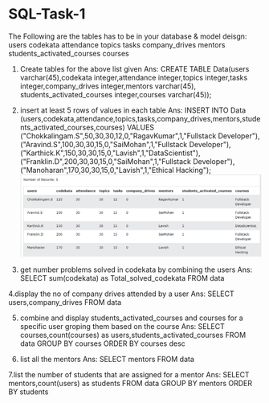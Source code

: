# SQL-Task-1

The Following are the tables has to be in your database & model deisgn:
users
codekata
attendance
topics
tasks
company_drives
mentors
students_activated_courses
courses

1. Create tables for the above list given
Ans:
CREATE TABLE Data(users  varchar(45),codekata integer,attendance integer,topics integer,tasks integer,company_drives integer,mentors varchar(45),
students_activated_courses integer,courses varchar(45));


2. insert at least 5 rows of values in each table
Ans:
INSERT INTO Data
(users,codekata,attendance,topics,tasks,company_drives,mentors,students_activated_courses,courses)
VALUES ("Chokkalingam.S",50,30,30,12,0,"RagavKumar",1,"Fullstack Developer"),
("Aravind.S",100,30,30,15,0,"SaiMohan",1,"Fullstack Developer"),
("Karthick.K",150,30,30,15,0,"Lavish",1,"DataScientist"),
("Franklin.D",200,30,30,15,0,"SaiMohan",1,"Fullstack Developer"),
("Manoharan",170,30,30,15,0,"Lavish",1,"Ethical Hacking");
<img src="2.png" alt="2nd question"></img>

3. get number problems solved in codekata by combining the users
Ans:
SELECT sum(codekata) as Total_solved_codekata FROM data

4.display the no of company drives attended by a user
Ans:
SELECT users,company_drives FROM data

5. combine and display students_activated_courses and courses for a specific user groping them based on the course
Ans:
SELECT courses,count(courses) as users,students_activated_courses FROM data GROUP BY courses ORDER BY courses desc

6. list all the mentors
Ans:
SELECT mentors FROM data

7.list the number of students that are assigned for a mentor
Ans:
SELECT mentors,count(users) as students FROM data GROUP BY mentors ORDER BY students







